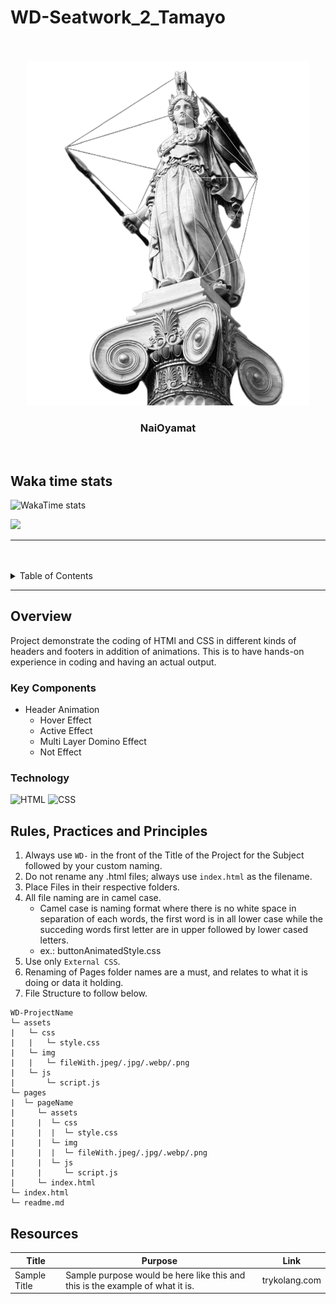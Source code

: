 # WD-Seatwork_2_Tamayo

<a name="readme-top"/>

<br/>

<br />
<div align="center">
  <a href="https://github.com/IanClass-FEU/">
    <img src="./assets/img/readme.png" alt="hero">
  </a>

  <h3 align="center">NaiOyamat</h3>
</div>
<div align="center">
</div>

<br />

## Waka time stats
![WakaTime stats](https://github-readme-stats.vercel.app/api/wakatime?username=IanTamayo)


![](https://visit-counter.vercel.app/counter.png?page=IanClass-FEU/WD-Seatwork-3)

---

<br />
<br />

<details>
  <summary>Table of Contents</summary>
  <ol>
    <li>
      <a href="#overview">Overview</a>
      <ol>
        <li>
          <a href="#key-components">Key Components</a>
        </li>
        <li>
          <a href="#technology">Technology</a>
        </li>
      </ol>
    </li>
    <li>
      <a href="#rule,-practices-and-principles">Rules, Practices and Principles</a>
    </li>
    <li>
      <a href="#resources">Resources</a>
    </li>
  </ol>
</details>

---

## Overview

Project demonstrate the coding of HTMl and CSS in different kinds of headers and footers in addition of animations. This is to have hands-on experience in coding and having an actual output.

### Key Components
- Header Animation
  - Hover Effect
  - Active Effect
  - Multi Layer Domino Effect
  - Not Effect


### Technology
![HTML](https://img.shields.io/badge/HTML-E34F26?style=for-the-badge&logo=html5&logoColor=white)
![CSS](https://img.shields.io/badge/CSS-1572B6?style=for-the-badge&logo=css3&logoColor=white)

## Rules, Practices and Principles
1. Always use `WD-` in the front of the Title of the Project for the Subject followed by your custom naming.
2. Do not rename any .html files; always use `index.html` as the filename.
3. Place Files in their respective folders.
4. All file naming are in camel case.
   - Camel case is naming format where there is no white space in separation of each words, the first word is in all lower case while the succeding words first letter are in upper followed by lower cased letters.
   - ex.: buttonAnimatedStyle.css
5. Use only `External CSS`.
6. Renaming of Pages folder names are a must, and relates to what it is doing or data it holding.
7. File Structure to follow below.

```
WD-ProjectName
└─ assets
|   └─ css
|   |   └─ style.css
|   └─ img
|   |   └─ fileWith.jpeg/.jpg/.webp/.png
|   └─ js
|       └─ script.js
└─ pages
|  └─ pageName
|     └─ assets
|     |  └─ css
|     |  |  └─ style.css
|     |  └─ img
|     |  |  └─ fileWith.jpeg/.jpg/.webp/.png
|     |  └─ js
|     |     └─ script.js
|     └─ index.html
└─ index.html
└─ readme.md
```

## Resources

| Title | Purpose | Link |
|-|-|-|
| Sample Title | Sample purpose would be here like this and this is the example of what it is. | trykolang.com |
